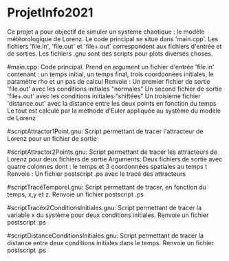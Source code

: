 # ProjetInfo2021

Ce projet a pour objectif de simuler un système chaotique : le modèle météorologique de Lorenz.
Le code principal se situe dans 'main.cpp'.
Les fichiers 'file.in', 'file.out' et 'file+.out' correspondent aux fichiers d'entrée et de sorties.
Les fichiers .gnu sont des scripts pour plots diverses choses.

#main.cpp:
  Code principal. 
  Prend en argument un fichier d'entrée 'file.in' contenant : un temps initial, un temps final, trois coordoonées initiales, le paramètre rho et un pas de calcul
  Renvoie :
    Un premier fichier de sortie 'file.out' avec les conditions initiales "normales"
    Un second fichier de sortie 'file+.out' avec les conditions initiales "shiftées"
    Un troisième fichier 'distance.out' avec la distance entre les deux points en fonction du temps
  Le tout est calculé par la méthode d'Euler appliquée au système du modèle de Lorenz
  
#scriptAttractor1Point.gnu:
  Script permettant de tracer l'attracteur de Lorenz pour un fichier de sortie

#scriptAttractor2Points.gnu:
  Script permettant de tracer les attracteurs de Lorenz pour deux fichiers de sortie
  Arguments:
    Deux fichiers de sortie avec quatre colonnes dont : le temps et 3 coordonnées spatiales au temps t
   Renvoie :
    Un fichier postscript .ps avec le tracé des attracteurs
    
#scriptTracéTemporel.gnu:
  Script permettant de tracer, en fonction du temps, x,y et z. Renvoie un fichier postscript .ps

#scriptTracéx2ConditionsInitiales.gnu:
  Script permettant de tracer la variable x du système pour deux conditions initiales. Renvoie un fichier postscript .ps
  
#scriptDistanceConditionsInitiales.gnu:
  Script permettant de tracer la distance entre deux conditions initiales dans le temps. Renvoie un fichier postscript .ps
